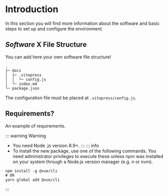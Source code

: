 # Introduction
In this section you will find more information about the software and basic steps to set up and configure the environment.


## *Software*  X File Structure
You can add here your own software file structure!
```
.
├─ docs
│  ├─ .vitepress
│  │  └─ config.js
│  └─ index.md
└─ package.json
```
The configuration file must be placed at ```.vitepress/config.js```.

## Requirements?
An example of requirements.

::: warning Warning
- You need Node .js version 8.9+.
:::
::: info 
- To install the new package, use one of the following commands. You need administrator privileges to execute these unless npm was installed on your system through a Node.js version manager (e.g. n or nvm).

``` 
npm install -g @vue/cli
# OR
yarn global add @vue/cli
```
:::

